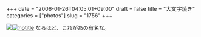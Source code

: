 +++
date = "2006-01-26T04:05:01+09:00"
draft = false
title = "大文字焼き"
categories = ["photos"]
slug = "1756"
+++

<img src="http://hbkr.org/images/dailyicons/photo.gif" class="thumb-img"><a href="http://www.flickr.com/photos/h-b-k-r/91467810" target="_blank"><img src="http://static.flickr.com/30/91467810_b6be0001f2.jpg" class="photoen" alt="notitle"  /></a>
なるほど、これがあの有名な。
